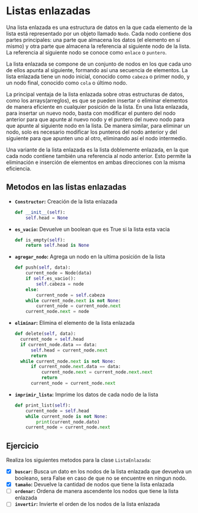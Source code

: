 # Listas enlazadas

Una lista enlazada es una estructura de datos en la que cada elemento de la lista está representado por un objeto llamado `Nodo`. Cada nodo contiene dos partes principales: una parte que almacena los datos (el elemento en sí mismo) y otra parte que almacena la referencia al siguiente nodo de la lista. La referencia al siguiente nodo se conoce como `enlace` o `puntero`.

La lista enlazada se compone de un conjunto de nodos en los que cada uno de ellos apunta al siguiente, formando así una secuencia de elementos. La lista enlazada tiene un nodo inicial, conocido como `cabeza` o primer nodo, y un nodo final, conocido como `cola` o último nodo.

La principal ventaja de la lista enlazada sobre otras estructuras de datos, como los arrays(arreglos), es que se pueden insertar o eliminar elementos de manera eficiente en cualquier posición de la lista. En una lista enlazada, para insertar un nuevo nodo, basta con modificar el puntero del nodo anterior para que apunte al nuevo nodo y el puntero del nuevo nodo para que apunte al siguiente nodo en la lista. De manera similar, para eliminar un nodo, solo es necesario modificar los punteros del nodo anterior y del siguiente para que apunten uno al otro, eliminando así el nodo intermedio.

Una variante de la lista enlazada es la lista doblemente enlazada, en la que cada nodo contiene también una referencia al nodo anterior. Esto permite la eliminación e inserción de elementos en ambas direcciones con la misma eficiencia.

## Metodos en las listas enlazadas

- **`Constructor`:** Creación de la lista enlazada

    ```py
    def __init__(self):
        self.head = None
    ```

- **`es_vacio`:** Devuelve un boolean que es True si la lista esta vacia

    ```py
    def is_empty(self):
        return self.head is None
    ```

- **`agregar_nodo`:** Agrega un nodo en la ultima posición de la lista

    ```py
    def push(self, data):
        current_node = Node(data)
        if self.es_vacio():
            self.cabeza = node
        else:
            current_node = self.cabeza
        while current_node.next is not None:
            current_node = current_node.next
        current_node.next = node
    ```

- **`eliminar`:** Elimina el elemento de la lista enlazada

    ```py
    def delete(self, data):
      current_node = self.head
      if current_node.data == data:
          self.head = current_node.next
          return
      while current_node.next is not None:
          if current_node.next.data == data:
              current_node.next = current_node.next.next
              return
          current_node = current_node.next
    ```

- **`imprimir_lista`:** Imprime los datos de cada nodo de la lista

    ```py
    def print_list(self):
        current_node = self.head
        while current_node is not None:
            print(current_node.dato)
        current_node = current_node.next
    ```

## Ejercicio

Realiza los siguientes metodos para la clase `ListaEnlazada`:

- [x] **`buscar`:** Busca un dato en los nodos de la lista enlazada que devuelva un booleano, sera False en caso de que no se encuentre en ningun nodo.
- [x] **`tamaño`:** Devuelve la cantidad de nodos que tiene la lista enlazada
- [ ] **`ordenar`:** Ordena de manera ascendente los nodos que tiene la lista enlazada
- [ ] **`invertir`:** Invierte el orden de los nodos de la lista enlazada
